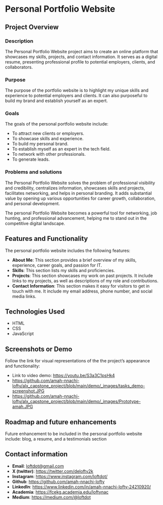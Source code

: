 # Personal Portfolio Website

## Project Overview
### Description
The Personal Portfolio Website project aims to create an online platform that showcases my skills, projects, and contact information. It serves as a digital resume, presenting professional profile to potential employers, clients, and collaborators.

### Purpose
The purpose of the portfolio website is to highlight my unique skills and experience to potential employers and clients. It can also purposeful to build my brand and establish yourself as an expert.

### Goals
The goals of the personal portfolio website include:

- To attract new clients or employers.
- To showcase skills and experience.
- To build my personal brand.
- To establish myself as an expert in the tech field.
- To network with other professionals.
- To generate leads.

### Problems and solutions
The Personal Portfolio Website solves the problem of professional visibility and credibility, centralizes information, showcases skills and projects, facilitates networking, and helps in personal branding. It adds substantial value by opening up various opportunities for career growth, collaboration, and personal development.

The personal Portfolio Website becomes a powerful tool for networking, job hunting, and professional advancement, helping me to stand out in the competitive digital landscape.

## Features and Functionality
The personal portfolio website includes the following features:

- **About Me**: This section provides a brief overview of my skills, experience, career goals, and passion for IT.
- **Skills**: This section lists my skills and proficiencies. 
- **Projects**: This section showcases my work on past projects. It include links to my projects, as well as descriptions of my role and contributions.
- **Contact Information**: This section makes it easy for visitors to get in touch with me. It include my email address, phone number, and social media links.

## Technologies Used
- HTML 
- CSS
- JavaScript

## Screenshots or Demo
Follow the link for visual representations of the the project’s appearance and functionality:
- Link to video demo: https://youtu.be/S3a3C1psHk4
- https://github.com/amah-nnachi-lofty/alx_capstone_project/blob/main/demo/_images/tasks_demo-screenshot.JPG
- https://github.com/amah-nnachi-lofty/alx_capstone_project/blob/main/demo/_images/Prototype-amah.JPG

## Roadmap and future enhancements
Future enhancement to be included in the personal portfolio website include: blog, a resume, and a testimonials section

## Contact information
- **Email**: loftdot@gmail.com
- **X (twitter)**: https://twitter.com/delofty2k
- **Instagram**: https://www.instagram.com/loftdot/
- **Github**: https://github.com/amah-nnachi-lofty
- **LinkedIn**:  https://www.linkedin.com/in/amah-nnachi-lofty-24210920/
- **Academia**: https://fcekg.academia.edu/loftynac
- **Medium**: https://medium.com/@loftdot
